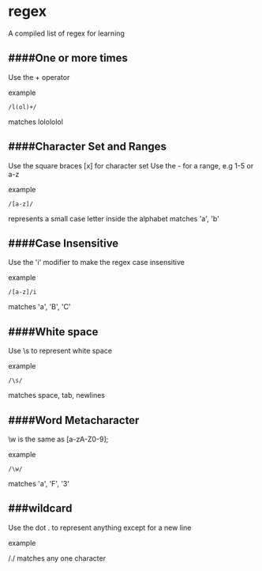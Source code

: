 # regex
A compiled list of regex for learning


####One or more times
---
Use the + operator

example

```
/l(ol)+/
```

matches lolololol

####Character Set and Ranges
---
Use the square braces [x] for character set
Use the - for a range, e.g 1-5 or a-z

example
```
/[a-z]/
```
represents a small case letter inside the alphabet
matches 'a', 'b'

####Case Insensitive
---
Use the 'i' modifier to make the regex case insensitive

example
```
/[a-z]/i
```

matches 'a', 'B', 'C'

####White space
---
Use \s to represent white space

example
```
/\s/
```

matches space, tab, newlines

####Word Metacharacter
---
\w is the same as [a-zA-Z0-9];

example
```
/\w/
```

matches 'a', 'F', '3'

###wildcard
---
Use the dot . to represent anything except for a new line

example

/./ matches any one character


